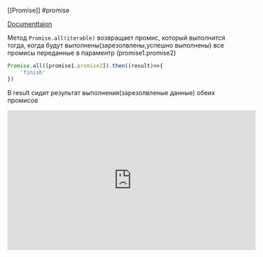 [[Promise]] #promise 

[Documenttaion](https://developer.mozilla.org/ru/docs/Web/JavaScript/Reference/Global_Objects/Promise/all)


Метод `Promise.all(iterable)` возвращает промис, который выполнится тогда, когда будут выполнены(зарезолвлены,успешно выполнены) все промисы переданные в параментр (promise1.promise2)

```js
Promise.all([promise1.promise2]).then((result)=>{  
    'finish'  
})
```

В result сидит результат выполнения(зарезолвленые данные) обеих промисов

<iframe width="560" height="315" src="https://www.youtube.com/embed/F3B59K2qE2Y?start=2580" title="YouTube video player" frameborder="0" allow="accelerometer; autoplay; clipboard-write; encrypted-media; gyroscope; picture-in-picture" allowfullscreen></iframe>